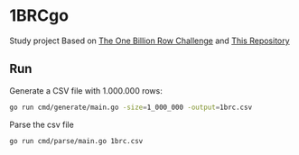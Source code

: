 # 1BRCgo

Study project Based on [The One Billion Row Challenge](https://github.com/gunnarmorling/1brc)
and [This Repository](https://github.com/shraddhaag/1brc)

## Run

Generate a CSV file with 1.000.000 rows:

```bash
go run cmd/generate/main.go -size=1_000_000 -output=1brc.csv
```

Parse the csv file

```bash
go run cmd/parse/main.go 1brc.csv
```
